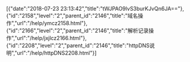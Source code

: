 [{"date":"2018-07-23 23:13:42","title":"tWJPAO9lvS3burKJvQn6JA=="},{"id":"2158","level":"2","parent_id":"2146","title":"域名操作","url":"/help/ymcz2158.html"},{"id":"2166","level":"2","parent_id":"2146","title":"解析记录操作","url":"/help/jxjlcz2166.html"},{"id":"2208","level":"2","parent_id":"2146","title":"httpDNS说明","url":"/help/httpDNS2208.html"}]